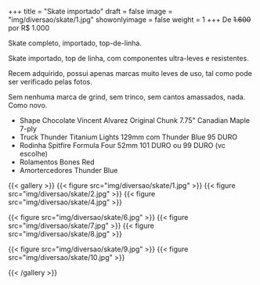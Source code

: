 +++
title = "Skate importado"
draft = false
image = "img/diversao/skate/1.jpg"
showonlyimage = false
weight = 1
+++
De ~~1.600~~ por <span class="price">R$ 1.000</span>

Skate completo, importado, top-de-linha.

<!--more-->

Skate importado, top de linha, com componentes ultra-leves e resistentes. 

Recem adquirido, possui apenas marcas muito leves de uso, tal como pode ser verificado pelas fotos. 

Sem nenhuma marca de grind, sem trinco, sem cantos amassados, nada. Como novo.

- Shape Chocolate Vincent Alvarez Original Chunk 7.75" Canadian Maple 7-ply
- Truck Thunder Titanium Lights 129mm com Thunder Blue 95 DURO
- Rodinha Spitfire Formula Four 52mm 101 DURO ou 99 DURO (vc escolhe)
- Rolamentos Bones Red
- Amortercedores Thunder Blue

{{< gallery >}}
{{< figure src="img/diversao/skate/1.jpg" >}}
{{< figure src="img/diversao/skate/2.jpg" >}}
{{< figure src="img/diversao/skate/4.jpg" >}}

{{< figure src="img/diversao/skate/6.jpg" >}}
{{< figure src="img/diversao/skate/7.jpg" >}}
{{< figure src="img/diversao/skate/8.jpg" >}}

{{< figure src="img/diversao/skate/9.jpg" >}}
{{< figure src="img/diversao/skate/10.jpg" >}}

{{< /gallery >}}